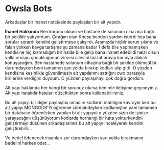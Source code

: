 # Owsla Bots
 
Arkadaşlar bir ihanet netciesinde paylaşılan bir alt yapıdır.

**İhanet Hakkında**
Ben korona oldum ve hastane de solunum cihazına bağlı bir şekilde yatıyordum.
Çırağım olan Khesy benden yardım isterdi hep bana sorular sorardı kendini geliştirmeye çalışırdı.
Aramızda hiçbir sorun sıkıntı vs falan yokken kavga tartışma şu zamana kadar 1 defa bile yapmamışken kendisine hiç kızmadığım bir halde
bile gelip bana ihanet edebildi helal olsun valla orospu çocukluğunun zirvesi ailesini bizzat arayıp konuyla alakalı konuşacağım.
Ben hastanede solunum cihazına bağlı bir şekilde ölümcül bi durumdayken beni tamamen yarı yolda bırakıp kodları alıp gitti.
O yüzden kendisine kesinlikle güvenilmesin alt yapılarımı sattığını owo parasıyla birilerine verdiğini duydum.
O yüzden paylaşmayı çok doğru gördüm.

Alt yapı hakkında her hangi bir sorunuz olursa benimle iletişime geçmeyiniz. Alt yapı hatalıdır hataları düzelttikten sonra kullanabilirsiniz.

Bu alt yapıyı bir diğer paylaşma amacım kodların mantığını kavrayın ben bu alt yapıyı MONGODB'Yi öğrenme sürecindeyken kodlamıştım yani tamamen bir database öğrenilirken yapılan bi alt yapıydı o yüzden sizin de işinize yarayacağını düşünüyorum kodlarda herhangi bir hata yokturkendini geliştirmeyi düşünen arkadaşlarımız bu alt yapıyı inceleyerek kendini geliştirebilir...

Ve bedel ödenecek insanları zor durumdayken yarı yolda bırakmanın bedelini herkes öder...
